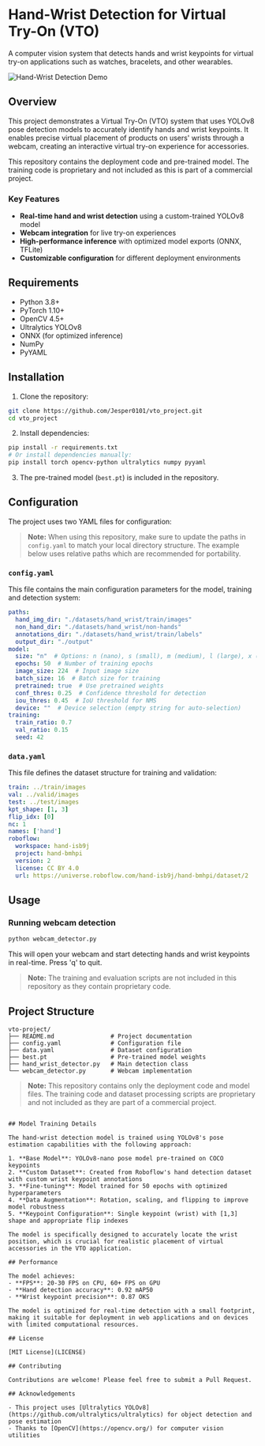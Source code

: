# Hand-Wrist Detection for Virtual Try-On (VTO)

A computer vision system that detects hands and wrist keypoints for virtual try-on applications such as watches, bracelets, and other wearables.

![Hand-Wrist Detection Demo](https://github.com/Jesper0101/vto_project/raw/main/demo/demo.gif)

## Overview

This project demonstrates a Virtual Try-On (VTO) system that uses YOLOv8 pose detection models to accurately identify hands and wrist keypoints. It enables precise virtual placement of products on users' wrists through a webcam, creating an interactive virtual try-on experience for accessories.

This repository contains the deployment code and pre-trained model. The training code is proprietary and not included as this is part of a commercial project.

### Key Features

- **Real-time hand and wrist detection** using a custom-trained YOLOv8 model
- **Webcam integration** for live try-on experiences
- **High-performance inference** with optimized model exports (ONNX, TFLite)
- **Customizable configuration** for different deployment environments

## Requirements

- Python 3.8+
- PyTorch 1.10+
- OpenCV 4.5+
- Ultralytics YOLOv8
- ONNX (for optimized inference)
- NumPy
- PyYAML

## Installation

1. Clone the repository:
```bash
git clone https://github.com/Jesper0101/vto_project.git
cd vto_project
```

2. Install dependencies:
```bash
pip install -r requirements.txt
# Or install dependencies manually:
pip install torch opencv-python ultralytics numpy pyyaml
```

3. The pre-trained model (`best.pt`) is included in the repository.

## Configuration

The project uses two YAML files for configuration:

> **Note:** When using this repository, make sure to update the paths in `config.yaml` to match your local directory structure. The example below uses relative paths which are recommended for portability.


### `config.yaml`

This file contains the main configuration parameters for the model, training and detection system:

```yaml
paths:
  hand_img_dir: "./datasets/hand_wrist/train/images"
  non_hand_dir: "./datasets/hand_wrist/non-hands"        
  annotations_dir: "./datasets/hand_wrist/train/labels"
  output_dir: "./output"
model:
  size: "n"  # Options: n (nano), s (small), m (medium), l (large), x (xlarge)
  epochs: 50  # Number of training epochs
  image_size: 224  # Input image size
  batch_size: 16  # Batch size for training
  pretrained: true  # Use pretrained weights
  conf_thres: 0.25  # Confidence threshold for detection
  iou_thres: 0.45  # IoU threshold for NMS
  device: ""  # Device selection (empty string for auto-selection)
training:
  train_ratio: 0.7
  val_ratio: 0.15
  seed: 42
```

### `data.yaml`

This file defines the dataset structure for training and validation:

```yaml
train: ../train/images
val: ../valid/images
test: ../test/images
kpt_shape: [1, 3]
flip_idx: [0]
nc: 1
names: ['hand']
roboflow:
  workspace: hand-isb9j
  project: hand-bmhpi
  version: 2
  license: CC BY 4.0
  url: https://universe.roboflow.com/hand-isb9j/hand-bmhpi/dataset/2
```

## Usage

### Running webcam detection

```bash
python webcam_detector.py
```

This will open your webcam and start detecting hands and wrist keypoints in real-time. Press 'q' to quit.

> **Note:** The training and evaluation scripts are not included in this repository as they contain proprietary code.

## Project Structure

```
vto-project/
├── README.md                # Project documentation
├── config.yaml              # Configuration file
├── data.yaml                # Dataset configuration
├── best.pt                  # Pre-trained model weights
├── hand_wrist_detector.py   # Main detection class
└── webcam_detector.py       # Webcam implementation
```

> **Note:** This repository contains only the deployment code and model files. The training code and dataset processing scripts are proprietary and not included as they are part of a commercial project.
```

## Model Training Details

The hand-wrist detection model is trained using YOLOv8's pose estimation capabilities with the following approach:

1. **Base Model**: YOLOv8-nano pose model pre-trained on COCO keypoints
2. **Custom Dataset**: Created from Roboflow's hand detection dataset with custom wrist keypoint annotations
3. **Fine-tuning**: Model trained for 50 epochs with optimized hyperparameters
4. **Data Augmentation**: Rotation, scaling, and flipping to improve model robustness
5. **Keypoint Configuration**: Single keypoint (wrist) with [1,3] shape and appropriate flip indexes

The model is specifically designed to accurately locate the wrist position, which is crucial for realistic placement of virtual accessories in the VTO application.

## Performance

The model achieves:
- **FPS**: 20-30 FPS on CPU, 60+ FPS on GPU
- **Hand detection accuracy**: 0.92 mAP50
- **Wrist keypoint precision**: 0.87 OKS

The model is optimized for real-time detection with a small footprint, making it suitable for deployment in web applications and on devices with limited computational resources.

## License

[MIT License](LICENSE)

## Contributing

Contributions are welcome! Please feel free to submit a Pull Request.

## Acknowledgements

- This project uses [Ultralytics YOLOv8](https://github.com/ultralytics/ultralytics) for object detection and pose estimation
- Thanks to [OpenCV](https://opencv.org/) for computer vision utilities
